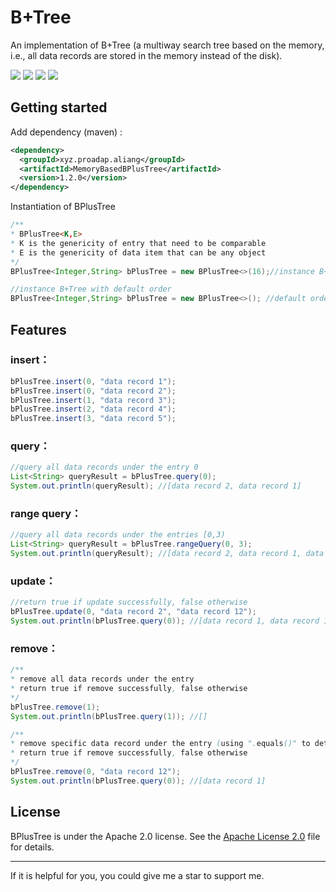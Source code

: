 # B+Tree

An implementation of B+Tree  (a multiway search tree based on the memory, i.e., all data records are stored in the memory instead of the disk). 



![](https://img.shields.io/badge/license-Apache%202.0-green)	![](https://img.shields.io/badge/coverage-100%25-brightgreen)	![](https://img.shields.io/badge/maven%20central-v1.2.0-blue)	 ![](https://img.shields.io/badge/java%20version-8-red)



## Getting started

Add dependency (maven) :

```xml
<dependency>
  <groupId>xyz.proadap.aliang</groupId>
  <artifactId>MemoryBasedBPlusTree</artifactId>
  <version>1.2.0</version>
</dependency>
```



Instantiation of BPlusTree

```java
/**
* BPlusTree<K,E>
* K is the genericity of entry that need to be comparable
* E is the genericity of data item that can be any object
*/
BPlusTree<Integer,String> bPlusTree = new BPlusTree<>(16);//instance B+Tree with specific order

//instance B+Tree with default order
BPlusTree<Integer,String> bPlusTree = new BPlusTree<>(); //default order is 9
```



## Features

### insert：

```java
bPlusTree.insert(0, "data record 1");
bPlusTree.insert(0, "data record 2");
bPlusTree.insert(1, "data record 3");
bPlusTree.insert(2, "data record 4");
bPlusTree.insert(3, "data record 5");
```



### query：

```java
//query all data records under the entry 0
List<String> queryResult = bPlusTree.query(0);
System.out.println(queryResult); //[data record 2, data record 1]
```



### range query：

```java
//query all data records under the entries [0,3)
List<String> queryResult = bPlusTree.rangeQuery(0, 3);
System.out.println(queryResult); //[data record 2, data record 1, data record 3, data record 4]
```



### update：

```java
//return true if update successfully, false otherwise
bPlusTree.update(0, "data record 2", "data record 12");
System.out.println(bPlusTree.query(0)); //[data record 1, data record 12]
```



### remove：

```java
/**
* remove all data records under the entry
* return true if remove successfully, false otherwise
*/
bPlusTree.remove(1);
System.out.println(bPlusTree.query(1)); //[]

/**
* remove specific data record under the entry (using ".equals()" to determine whether certain data record is the present)
* return true if remove successfully, false otherwise
*/
bPlusTree.remove(0, "data record 12");
System.out.println(bPlusTree.query(0)); //[data record 1]
```



## License

BPlusTree is under the Apache 2.0 license. See the [Apache License 2.0](http://www.apache.org/licenses/LICENSE-2.0) file for details.

------

If it is helpful for you, you could give me a star to support me.


